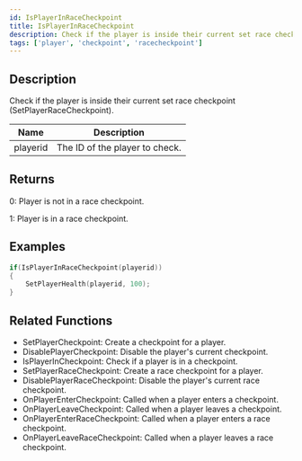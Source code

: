 ```yaml
---
id: IsPlayerInRaceCheckpoint
title: IsPlayerInRaceCheckpoint
description: Check if the player is inside their current set race checkpoint (SetPlayerRaceCheckpoint).
tags: ['player', 'checkpoint', 'racecheckpoint']
---
```


<TagLinks />

## Description

Check if the player is inside their current set race checkpoint (SetPlayerRaceCheckpoint).


| Name | Description |
|------|-------------|
|playerid | The ID of the player to check.|


## Returns

 0: Player is not in a race checkpoint.

 1: Player is in a race checkpoint.



## Examples


```c
if(IsPlayerInRaceCheckpoint(playerid))
{
    SetPlayerHealth(playerid, 100);
}
```


## Related Functions


-  SetPlayerCheckpoint: Create a checkpoint for a player.
-  DisablePlayerCheckpoint: Disable the player's current checkpoint.
-  IsPlayerInCheckpoint: Check if a player is in a checkpoint.
-  SetPlayerRaceCheckpoint: Create a race checkpoint for a player.
-  DisablePlayerRaceCheckpoint: Disable the player's current race checkpoint.
-  OnPlayerEnterCheckpoint: Called when a player enters a checkpoint.
-  OnPlayerLeaveCheckpoint: Called when a player leaves a checkpoint.
-  OnPlayerEnterRaceCheckpoint: Called when a player enters a race checkpoint.
-  OnPlayerLeaveRaceCheckpoint: Called when a player leaves a race checkpoint.